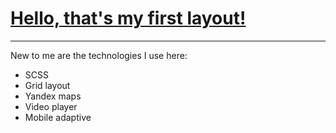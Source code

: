 <h1><a href="https://vamba45.github.io/LoftHouse.github.io/">Hello, that's my first  layout!</a></h1>

<hr>

<p>New to me are the technologies I use here: </p>

<ul>
    <li>SCSS</li>
    <li>Grid layout</li>
    <li>Yandex maps</li>
    <li>Video player</li>
    <li>Mobile adaptive</li>
</ul>
